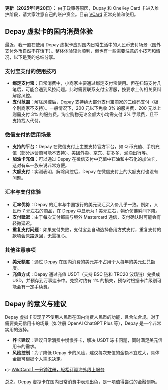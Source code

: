 **更新（2025年1月20日）：** 由于政策等原因，Dupay 和 OneKey Card 卡进入维护阶段，请大家注意自己的账户资金。目前 [VCard](https://bit.ly/bewildcard) 正常充值和使用。

## Depay 虚拟卡的国内消费体验

最近，我一直在使用 Depay 虚拟卡应对国内日常生活中的人民币支付场景（国外支付外币自然不在话下）。整体体验较为顺利，但也有一些需要注意的小技巧和情况，以下是我的总结分享。

### 支付宝支付的使用技巧

- **绑定支付宝**：日常消费中，小商家主要通过绑定支付宝使用。但在扫码支付几笔后，可能会遇到风控问题。此时需要联系支付宝客服，按要求上传相关资料解除风控。
- **支付范围**：解除风控后，Depay 支持绝大部分支付宝商家的二维码支付（极个别商家不支持）。一般情况下，200 元以下免收 3% 的服务费，200 元以上则需支付 3% 的服务费。淘宝购物无论金额大小均需支付 3% 手续费，且不支持找人代付。

### 微信支付的适用场景

- **支持的平台**：Depay 在微信支付上主要支持官方平台，如 Q 币充值、手机充值（部分运营商可能不支持）、美团外卖、京东、拼多多、滴滴出行等。
- **加油卡充值**：可以通过 Depay 在微信支付中充值中石油和中石化的加油卡，这对有车一族来说非常方便。
- **大额支付**：实测表明，解除风控后，Depay 在微信支付上的大额支付也没有问题。

### 汇率与支付体验

- **汇率优势**：Depay 的汇率与中国银行的美元现汇买入价几乎一致。例如，人民币 7 元左右的商品，在 Depay 中显示为 1 美元左右，物价仿佛瞬间下降。
- **支付延迟**：由于每次支付都需与境外 Mastercard 通信，支付确认时可能会有轻微延迟。
- **重复支付问题**：如果支付失败，支付宝会自动选择备用方式支付，重复支付的款项会原路退回，无需担心。

### 其他注意事项

- **美元额度**：通过 Depay 在国内消费的美元并不占用个人每年的美元汇兑额度。
- **充值方式**：Depay 通过充值 USDT（支持 BSC 链和 TRC20 波场链）兑换成 USD，并预存到万事达卡中。兑换时约有 1% 的损失，预存时根据卡片级别可能会有一定手续费。

## Depay 的意义与建议

Depay 虚拟卡实现了不使用人民币在国内消费人民币的功能，且合法合规。对于需要美元信用卡的场景（如注册 OpenAI ChatGPT Plus 等），Depay 是一个非常实用的选择。

- **养卡建议**：建议日常消费中慢慢养卡，解决 USDT 冻卡问题，同时满足美元信用卡的需求。
- **风险控制**：为了降低 Depay 卡的风险，建议每次充值的金额不宜过大，具体金额可根据个人需求决定。

👉 [WildCard | 一分钟注册，轻松订阅海外线上服务](https://bit.ly/bewildcard)

总之，Depay 虚拟卡在国内日常消费中表现出色，是一项值得尝试的金融创新。